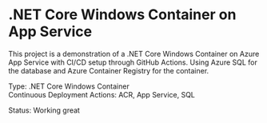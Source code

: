 # .NET Core Windows Container on App Service

This project is a demonstration of a .NET Core Windows Container on Azure App Service with CI/CD setup through GitHub Actions.  Using Azure SQL for the database and Azure Container Registry for the container. </br>

Type: .NET Core Windows Container </bR>
Continuous Deployment Actions: ACR, App Service, SQL </br>

Status: Working great

